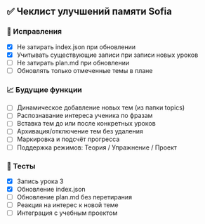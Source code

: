 ## ✅ Чеклист улучшений памяти Sofia

### 🔧 Исправления
- [x] Не затирать index.json при обновлении
- [x] Учитывать существующие записи при записи новых уроков
- [ ] Не затирать plan.md при обновлении
- [ ] Обновлять только отмеченные темы в плане

### 📈 Будущие функции
- [ ] Динамическое добавление новых тем (из папки topics)
- [ ] Распознавание интереса ученика по фразам
- [ ] Вставка тем до или после конкретных уроков
- [ ] Архивация/отключение тем без удаления
- [ ] Маркировка и подсчёт прогресса
- [ ] Поддержка режимов: Теория / Упражнение / Проект

### 🧪 Тесты
- [x] Запись урока 3
- [x] Обновление index.json
- [ ] Обновление plan.md без перетирания
- [ ] Реакция на интерес к новой теме
- [ ] Интеграция с учебным проектом